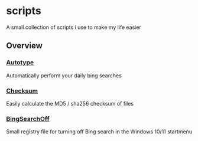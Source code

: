 # scripts
A small collection of scripts i use to make my life easier

## Overview

### [Autotype](https://github.com/Huber1/scripts/tree/main/Autotype)
Automatically perform your daily bing searches

### [Checksum](https://github.com/Huber1/scripts/tree/main/Checksum)
Easily calculate the MD5 / sha256 checksum of files

### [BingSearchOff](https://github.com/Huber1/scripts/tree/main/BingSearchOff)
Small registry file for turning off Bing search in the Windows 10/11 startmenu
